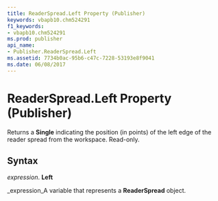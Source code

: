 ```yaml
---
title: ReaderSpread.Left Property (Publisher)
keywords: vbapb10.chm524291
f1_keywords:
- vbapb10.chm524291
ms.prod: publisher
api_name:
- Publisher.ReaderSpread.Left
ms.assetid: 7734b0ac-95b6-c47c-7228-53193e8f9041
ms.date: 06/08/2017
---
```



# ReaderSpread.Left Property (Publisher)

Returns a  **Single** indicating the position (in points) of the left edge of the reader spread from the workspace. Read-only.


## Syntax

 _expression_. **Left**

 _expression_A variable that represents a  **ReaderSpread** object.


